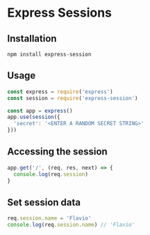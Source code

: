 # Express Sessions

## Installation
`npm install express-session`

## Usage
```JavaScript
const express = require('express')
const session = require('express-session')

const app = express()
app.use(session({
  'secret': '<ENTER A RANDOM SECRET STRING>'
}))
```

## Accessing the session
```JavaScript
app.get('/', (req, res, next) => {
  console.log(req.session)
}
```

## Set session data
```JavaScript
req.session.name = 'Flavio'
console.log(req.session.name) // 'Flavio'
```
